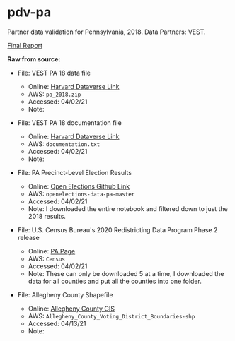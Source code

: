 # pdv-pa  
Partner data validation for Pennsylvania, 2018. Data Partners: VEST. 

[Final Report](https://docs.google.com/document/d/1rvJhYrm8u3YhLBtHbYkxqT4f0gKaEpnWDPo4K7c9qlc/edit#)

**Raw from source:**
- File: VEST PA 18 data file
  - Online: [Harvard Dataverse Link](https://dataverse.harvard.edu/file.xhtml?fileId=4195269&version=33.0)
  - AWS: `pa_2018.zip`
  - Accessed: 04/02/21
  - Note:

- File: VEST PA 18 documentation file
  - Online: [Harvard Dataverse Link](https://dataverse.harvard.edu/file.xhtml?fileId=4366213&version=33.0)
  - AWS: `documentation.txt`
  - Accessed: 04/02/21
  - Note:

- File: PA Precinct-Level Election Results
  - Online: [Open Elections Github Link](https://github.com/openelections/openelections-data-pa)
  - AWS: `openelections-data-pa-master`
  - Accessed: 04/02/21
  - Note: I downloaded the entire notebook and filtered down to just the 2018 results.

- File: U.S. Census Bureau's 2020 Redistricting Data Program Phase 2 release
  - Online: [PA Page](https://www.census.gov/geo/partnerships/pvs/partnership19v2/st42_pa.html)
  - AWS: `Census`
  - Accessed: 04/02/21
  - Note: These can only be downloaded 5 at a time, I downloaded the data for all counties and put all the counties into one folder.

- File: Allegheny County Shapefile
  - Online: [Allegheny County GIS](https://openac-alcogis.opendata.arcgis.com/datasets/faaf42d7eaa041cb9fa623ac7b42f475_0?geometry=-81.009%2C40.251%2C-79.031%2C40.617)
  - AWS: `Allegheny_County_Voting_District_Boundaries-shp`
  - Accessed: 04/13/21
  - Note:
